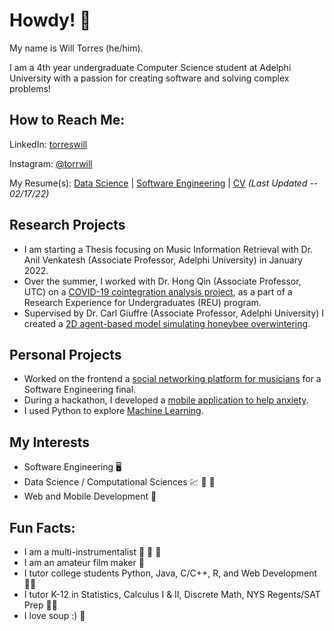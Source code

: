 # Howdy! :cowboy_hat_face:

My name is Will Torres (he/him). 

I am a 4th year undergraduate Computer Science student at Adelphi University with a passion for creating software and solving complex problems!

## How to Reach Me:
LinkedIn: [torreswill](https://www.linkedin.com/in/torreswill)

Instagram: [@torrwill](https://www.instagram.com/torrwill/)

My Resume(s): [Data Science](https://github.com/torrwill/torrwill/blob/main/resume/Will%20Torres%2C%20Resume.pdf) | [Software Engineering](https://github.com/torrwill/torrwill/blob/main/resume/Will-Torres-Resume.pdf) | [CV](https://github.com/torrwill/torrwill/blob/main/resume/Will-Torres-CV.pdf) *(Last Updated -- 02/17/22)*

## Research Projects
- I am starting a Thesis focusing on Music Information Retrieval with Dr. Anil Venkatesh (Associate Professor, Adelphi University) in January 2022.
- Over the summer, I worked with Dr. Hong Qin (Associate Professor, UTC) on a [COVID-19 cointegration analysis project](https://github.com/torrwill/COVID19-Cointegration), as a part of a Research Experience for Undergraduates (REU) program.
- Supervised by Dr. Carl Giuffre (Associate Professor, Adelphi University) I created a [2D agent-based model simulating honeybee overwintering](https://github.com/torrwill/ABM-Honey-Bee-Overwintering).

## Personal Projects
- Worked on the frontend a [social networking platform for musicians](https://github.com/torrwill/GigFindr-Software-Eng) for a Software Engineering final.
- During a hackathon, I developed a [mobile application to help anxiety](https://github.com/torrwill/Take10).
- I used Python to explore [Machine Learning](https://github.com/torrwill/KNN-Genre-Classifier).

## My Interests
- Software Engineering :desktop_computer:
- Data Science / Computational Sciences :chart: :dna: :microscope:
- Web and Mobile Development :iphone:

## Fun Facts: 
- I am a multi-instrumentalist :guitar: :drum: :musical_keyboard:
- I am an amateur film maker :movie_camera:
- I tutor college students Python, Java, C/C++, R, and Web Development :man_teacher:
- I tutor K-12 in Statistics, Calculus I & II, Discrete Math, NYS Regents/SAT Prep :man_teacher:
- I love soup :) :bowl_with_spoon:
